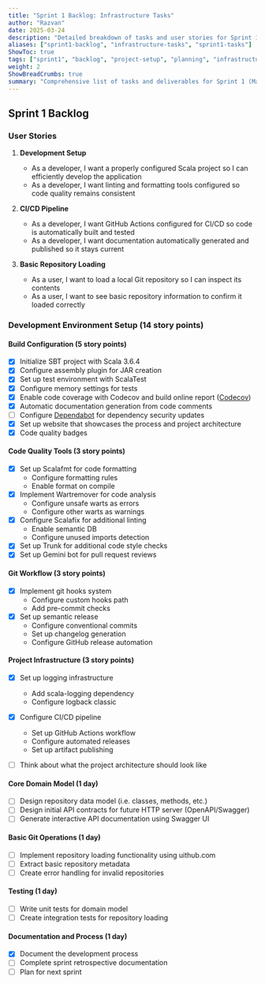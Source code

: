 ```yaml
---
title: "Sprint 1 Backlog: Infrastructure Tasks"
author: "Razvan"
date: 2025-03-24
description: "Detailed breakdown of tasks and user stories for Sprint 1's infrastructure setup phase"
aliases: ["sprint1-backlog", "infrastructure-tasks", "sprint1-tasks"]
ShowToc: true
tags: ["sprint1", "backlog", "project-setup", "planning", "infrastructure"]
weight: 2
ShowBreadCrumbs: true
summary: "Comprehensive list of tasks and deliverables for Sprint 1 (March 24-30, 2025), focusing on establishing project infrastructure, development environment, and CI/CD pipeline setup."
---
```




## Sprint 1 Backlog

### User Stories
1. **Development Setup**
   - As a developer, I want a properly configured Scala project so I can efficiently develop the application
   - As a developer, I want linting and formatting tools configured so code quality remains consistent

2. **CI/CD Pipeline**
   - As a developer, I want GitHub Actions configured for CI/CD so code is automatically built and tested
   - As a developer, I want documentation automatically generated and published so it stays current

3. **Basic Repository Loading**
   - As a user, I want to load a local Git repository so I can inspect its contents
   - As a user, I want to see basic repository information to confirm it loaded correctly

### Development Environment Setup (14 story points)

#### Build Configuration (5 story points)
- [x] Initialize SBT project with Scala 3.6.4
- [x] Configure assembly plugin for JAR creation
- [x] Set up test environment with ScalaTest
- [x] Configure memory settings for tests
- [x] Enable code coverage with Codecov and build online report ([Codecov](https://app.codecov.io/gh/atomwalk12/pps-22-git-insp))
- [x] Automatic documentation generation from code comments
- [ ] Configure [Dependabot](https://docs.github.com/en/code-security/dependabot/working-with-dependabot/automating-dependabot-with-github-actions) for dependency security updates
- [x] Set up website that showcases the process and project architecture
- [x] Code quality badges

#### Code Quality Tools (3 story points)
- [x] Set up Scalafmt for code formatting
  - Configure formatting rules
  - Enable format on compile
- [x] Implement Wartremover for code analysis
  - Configure unsafe warts as errors
  - Configure other warts as warnings
- [x] Configure Scalafix for additional linting
  - Enable semantic DB
  - Configure unused imports detection
- [x] Set up Trunk for additional code style checks
- [X] Set up Gemini bot for pull request reviews

#### Git Workflow (3 story points)
- [x] Implement git hooks system
  - Configure custom hooks path
  - Add pre-commit checks
- [x] Set up semantic release
  - Configure conventional commits
  - Set up changelog generation
  - Configure GitHub release automation

#### Project Infrastructure (3 story points)
- [x] Set up logging infrastructure
  - Add scala-logging dependency
  - Configure logback classic
- [x] Configure CI/CD pipeline
  - Set up GitHub Actions workflow
  - Configure automated releases
  - Set up artifact publishing
- [ ] Think about what the project architecture should look like


#### Core Domain Model (1 day)
- [ ] Design repository data model (i.e. classes, methods, etc.)
- [ ] Design initial API contracts for future HTTP server (OpenAPI/Swagger)
- [ ] Generate interactive API documentation using Swagger UI

#### Basic Git Operations (1 day)
- [ ] Implement repository loading functionality using uithub.com
- [ ] Extract basic repository metadata
- [ ] Create error handling for invalid repositories

#### Testing (1 day)
- [ ] Write unit tests for domain model
- [ ] Create integration tests for repository loading

#### Documentation and Process (1 day)
- [X] Document the development process
- [ ] Complete sprint retrospective documentation
- [ ] Plan for next sprint
